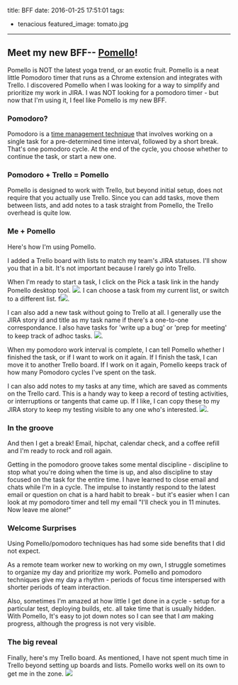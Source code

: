 title: BFF
date: 2016-01-25 17:51:01
tags:
  - tenacious
featured_image: tomato.jpg
---

## Meet my new BFF-- [Pomello](https://chrome.google.com/webstore/detail/pomello/ahjnfakocpfoocnncbgmondnnnlfjide?hl=en)!

Pomello is NOT the latest yoga trend, or an exotic fruit.  Pomello is a neat little Pomodoro timer that runs as a Chrome extension and integrates with Trello.  I discovered Pomello when I was looking for a way to simplify and prioritize my work in JIRA.  I was NOT looking for a pomodoro timer - but now that I'm using it, I feel like Pomello is my new BFF.

### Pomodoro?
Pomodoro is a [time management technique](https://en.wikipedia.org/wiki/Pomodoro_Technique) that involves working on a single task for a pre-determined time interval, followed by a short break.  That's one pomodoro cycle.  At the end of the cycle, you choose whether to continue the task, or start a new one. 

### Pomodoro + Trello = Pomello
Pomello is designed to work with Trello, but beyond initial setup, does not require that you actually use Trello.  Since you can add tasks, move them between lists, and add notes to a task straight from Pomello, the Trello overhead is quite low.

### Me + Pomello

Here's how I'm using Pomello.

I added a Trello board with lists to match my team's JIRA statuses.  I'll show you that in a bit.  It's not important because I rarely go into Trello. 

When I'm ready to start a task, I click on the  Pick a task link in the handy Pomello desktop tool. ![](pickatask.png).  I can choose a task from my current list, or switch to a different list.
f![](pickatask2.png).

I can also add a new task without going to Trello at all.  I generally use the JIRA story id and title as my task name if there's a one-to-one correspondance.  I also have tasks for 'write up a bug' or 'prep for meeting' to keep track of adhoc tasks.
![](addatask.gif).

When my pomodoro work interval is complete, I can tell Pomello whether I finished the task, or if I want to work on it again.  If I finish the task, I can move it to another Trello board.  If I work on it again, Pomello keeps track of how many Pomodoro cycles I've spent on the task.

I can also add notes to my tasks at any time, which are saved as comments on the Trello card.  This is a handy way to keep a record of testing activities, or interruptions or tangents that came up.  If I like, I can copy these to my JIRA story to keep my testing visible to any one who's interested.
![](finishatask.gif).

### In the groove

And then I get a break!  Email, hipchat, calendar check, and a coffee refill and I'm ready to rock and roll again.  

Getting in the pomodoro groove takes some mental discipline - discipline to stop what you're doing when the time is up, and also discipline to stay focused on the task for the entire time. I have learned to  close email and chats while I'm in a cycle.  The impulse to instantly respond to the latest email or question on chat is a hard habit to break - but it's easier when I can look at my pomodoro timer and tell my email "I'll check you in 11 minutes.  Now leave me alone!" 

### Welcome Surprises

Using Pomello/pomodoro techniques has had some side benefits that I did not expect.

As a remote team worker new to working on my own, I struggle sometimes to organize my day and prioritize my work.  Pomello and pomodoro techniques give my day a rhythm - periods of focus time interspersed with shorter periods of team interaction.

Also, sometimes I'm amazed at how little I get done in a cycle - setup for a particular test, deploying builds, etc.  all take time that is usually hidden.  With Pomello, It's easy to jot down notes so I can see that I *am* making progress, although the progress is not very visible.

### The big reveal

Finally, here's my Trello board. As mentioned, I have not spent much time in Trello beyond setting up boards and lists.  Pomello works well on its own to get me in the zone.
![](Trello-board.png)


